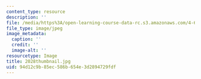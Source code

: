 ```yaml
---
content_type: resource
description: ''
file: /media/https%3A/open-learning-course-data-rc.s3.amazonaws.com/4-614-religious-architecture-and-islamic-cultures-fall-2002/94d12c9b85ec586b654e3d2894729fdf_2028thumbnail.jpg
file_type: image/jpeg
image_metadata:
  caption: ''
  credit: ''
  image-alt: ''
resourcetype: Image
title: 2028thumbnail.jpg
uid: 94d12c9b-85ec-586b-654e-3d2894729fdf
---
```


